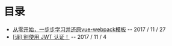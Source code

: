 # 目录

* [从零开始，一步步学习并还原vue-webpack模板](https://github.com/ZhenHe17/blog/issues/5) -- 2017 / 11 / 27
* [[译] 别使用 JWT 认证！](https://github.com/ZhenHe17/blog/issues/4) -- 2017 / 11 / 4
